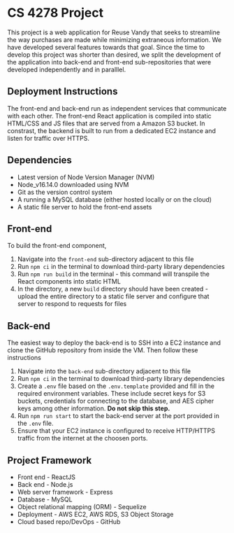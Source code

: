 # CS 4278 Project

This project is a web application for Reuse Vandy that seeks to streamline the way purchases are made while minimizing extraneous information. We have developed several features towards that goal. Since the time to develop this project was shorter than desired, we split the development of the application into back-end and front-end sub-repositories that were developed independently and in paralllel.

## Deployment Instructions

The front-end and back-end run as independent services that communicate with each other. The front-end React application is compiled into static HTML/CSS and JS files that are served from a Amazon S3 bucket. In constrast, the backend is built to run from a dedicated EC2 instance and listen for traffic over HTTPS.

## Dependencies

- Latest version of Node Version Manager (NVM)
- Node_v16.14.0 downloaded using NVM
- Git as the version control system
- A running a MySQL database (either hosted locally or on the cloud)
- A static file server to hold the front-end assets

## Front-end

To build the front-end component,

1. Navigate into the `front-end` sub-directory adjacent to this file
2. Run `npm ci` in the terminal to download third-party library dependencies
3. Run `npm run build` in the terminal - this command will transpile the React components into static HTML
4. In the directory, a new `build` directory should have been created - upload the entire directory to a static file server and configure that server to respond to requests for files

## Back-end

The easiest way to deploy the back-end is to SSH into a EC2 instance and clone the GitHub repository from inside the VM. Then follow these instructions

1. Navigate into the `back-end` sub-directory adjacent to this file
2. Run `npm ci` in the terminal to download third-party library dependencies
3. Create a `.env` file based on the `.env.template` provided and fill in the required environment variables. These include secret keys for S3 buckets, credentials for connecting to the database, and AES cipher keys among other information. <b> Do not skip this step. </b>
4. Run `npm run start` to start the back-end server at the port provided in the `.env` file.
5. Ensure that your EC2 instance is configured to receive HTTP/HTTPS traffic from the internet at the choosen ports.

## Project Framework
- Front end - ReactJS
- Back end - Node.js
- Web server framework - Express
- Database - MySQL
- Object relational mapping (ORM) - Sequelize
- Deployment - AWS EC2, AWS RDS, S3 Object Storage
- Cloud based repo/DevOps - GitHub
